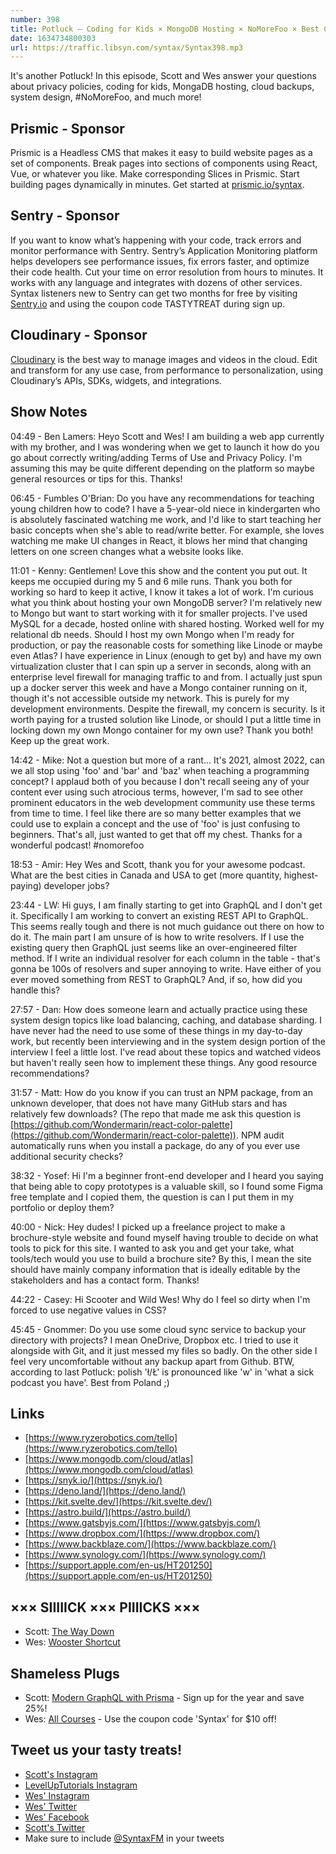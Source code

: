 ```yaml
---
number: 398
title: Potluck — Coding for Kids × MongoDB Hosting × NoMoreFoo × Best Cities for Dev Jobs × GraphQL Resolvers × Package Security × Prototypes and Portfolios × More!
date: 1634734800303
url: https://traffic.libsyn.com/syntax/Syntax398.mp3
---
```


It's another Potluck! In this episode, Scott and Wes answer your questions about privacy policies, coding for kids, MongaDB hosting, cloud backups, system design, #NoMoreFoo, and much more!

## Prismic - Sponsor
Prismic is a Headless CMS that makes it easy to build website pages as a set of components. Break pages into sections of components using React, Vue, or whatever you like. Make corresponding Slices in Prismic. Start building pages dynamically in minutes. Get started at [prismic.io/syntax](https://prismic.io/syntax).

## Sentry - Sponsor
If you want to know what’s happening with your code, track errors and monitor performance with Sentry. Sentry’s Application Monitoring platform helps developers see performance issues, fix errors faster, and optimize their code health. Cut your time on error resolution from hours to minutes. It works with any language and integrates with dozens of other services. Syntax listeners new to Sentry can get two months for  free by visiting [Sentry.io](https://sentry.io) and using the coupon code TASTYTREAT during sign up.

## Cloudinary - Sponsor
[Cloudinary](https://cloudinary.com/?utm_source=Syntax.fm&utm_medium=Podcast&utm_content=Cloudinary_Syntax_podcast) is the best way to manage images and videos in the cloud. Edit and transform for any use case, from performance to personalization, using Cloudinary’s APIs, SDKs, widgets, and integrations.

## Show Notes
04:49 - Ben Lamers: Heyo Scott and Wes! I am building a web app currently with my brother, and I was wondering when we get to launch it how do you go about correctly writing/adding Terms of Use and Privacy Policy. I'm assuming this may be quite different depending on the platform so maybe general resources or tips for this. Thanks!

06:45 - Fumbles O'Brian: Do you have any recommendations for teaching young children how to code? I have a 5-year-old niece in kindergarten who is absolutely fascinated watching me work, and I'd like to start teaching her basic concepts when she's able to read/write better. For example, she loves watching me make UI changes in React, it blows her mind that changing letters on one screen changes what a website looks like.

11:01 - Kenny: Gentlemen! Love this show and the content you put out. It keeps me occupied during my 5 and 6 mile runs.  Thank you both for working so hard to keep it active, I know it takes a lot of work. I'm curious what you think about hosting your own MongoDB server? I'm relatively new to Mongo but want to start working with it for smaller projects. I've used MySQL for a decade, hosted online with shared hosting. Worked well for my relational db needs. Should I host my own Mongo when I'm ready for production, or pay the reasonable costs for something like Linode or maybe even Atlas? I have experience in Linux (enough to get by) and have my own virtualization cluster that I can spin up a server in seconds, along with an enterprise level firewall for managing traffic to and from. I actually just spun up a docker server this week and have a Mongo container running on it, though it's not accessible outside my network. This is purely for my development environments. Despite the firewall, my concern is security. Is it worth paying for a trusted solution like Linode, or should I put a little time in locking down my own Mongo container for my own use? Thank you both! Keep up the great work.

14:42 - Mike: Not a question but more of a rant... It's 2021, almost 2022, can we all stop using 'foo' and 'bar' and 'baz' when teaching a programming concept? I applaud both of you because I don't recall seeing any of your content ever using such atrocious terms, however, I'm sad to see other prominent educators in the web development community use these terms from time to time. I feel like there are so many better examples that we could use to explain a concept and the use of 'foo' is just confusing to beginners. That's all, just wanted to get that off my chest. Thanks for a wonderful podcast! #nomorefoo

18:53 - Amir: Hey Wes and Scott, thank you for your awesome podcast. What are the best cities in Canada and USA to get (more quantity, highest-paying) developer jobs?	

23:44 - LW: Hi guys, I am finally starting to get into GraphQL and I don't get it. Specifically I am working to convert an existing REST API to GraphQL. This seems really tough and there is not much guidance out there on how to do it. The main part I am unsure of is how to write resolvers. If I use the existing query then GraphQL just seems like an over-engineered filter method. If I write an individual resolver for each column in the table - that's gonna be 100s of resolvers and super annoying to write. Have either of you ever moved something from REST to GraphQL? And, if so, how did you handle this?

27:57 - Dan: How does someone learn and actually practice using these system design topics like load balancing, caching, and database sharding. I have never had the need to use some of these things in my day-to-day work, but recently been interviewing and in the system design portion of the interview I feel a little lost. I've read about these topics and watched videos but haven't really seen how to implement these things. Any good resource recommendations?

31:57 - Matt: How do you know if you can trust an NPM package, from an unknown developer, that does not have many GitHub stars and has relatively few downloads? (The repo that made me ask this question is [https://github.com/Wondermarin/react-color-palette](https://github.com/Wondermarin/react-color-palette)). NPM audit automatically runs when you install a package, do any of you ever use additional security checks?

38:32 - Yosef: Hi I'm a beginner front-end developer and I heard you saying that being able to copy prototypes is a valuable skill, so I found some Figma free template and I copied them, the question is can I put them in my portfolio or deploy them?

40:00 - Nick: Hey dudes! I picked up a freelance project to make a brochure-style website and found myself having trouble to decide on what tools to pick for this site. I wanted to ask you and get your take, what tools/tech would you use to build a brochure site? By this, I mean the site should have mainly company information that is ideally editable by the stakeholders and has a contact form. Thanks!

44:22 - Casey: Hi Scooter and Wild Wes! Why do I feel so dirty when I'm forced to use negative values in CSS?

45:45 - Gnommer: Do you use some cloud sync service to backup your directory with projects? I mean OneDrive, Dropbox etc. 
I tried to use it alongside with Git, and it just messed my files so badly. On the other side I feel very uncomfortable without any backup apart from Github. BTW, according to last Potluck: polish 'ł/Ł' is pronounced like 'w' in 'what a sick podcast you have'. Best from Poland ;)

## Links
* [https://www.ryzerobotics.com/tello](https://www.ryzerobotics.com/tello)
* [https://www.mongodb.com/cloud/atlas](https://www.mongodb.com/cloud/atlas)
* [https://snyk.io/](https://snyk.io/)
* [https://deno.land/](https://deno.land/)
* [https://kit.svelte.dev/](https://kit.svelte.dev/)
* [https://astro.build/](https://astro.build/)
* [https://www.gatsbyjs.com/](https://www.gatsbyjs.com/)
* [https://www.dropbox.com/](https://www.dropbox.com/)
* [https://www.backblaze.com/](https://www.backblaze.com/)
* [https://www.synology.com/](https://www.synology.com/)
* [https://support.apple.com/en-us/HT201250](https://support.apple.com/en-us/HT201250)

## ××× SIIIIICK ××× PIIIICKS ×××
* Scott: [The Way Down](https://play.hbomax.com/page/urn:hbo:page:GYS_1DQ3ANK29TgEAAAAg:type:series)
* Wes: [Wooster Shortcut](https://amzn.to/300tlTT)

## Shameless Plugs
* Scott: [Modern GraphQL with Prisma](https://www.leveluptutorials.com/pro) - Sign up for the year and save 25%!
* Wes: [All Courses](https://wesbos.com/courses/) - Use the coupon code 'Syntax' for $10 off!

## Tweet us your tasty treats!
* [Scott's Instagram](https://www.instagram.com/stolinski/)
* [LevelUpTutorials Instagram](https://www.instagram.com/LevelUpTutorials/)
* [Wes' Instagram](https://www.instagram.com/wesbos/)
* [Wes' Twitter](https://twitter.com/wesbos)
* [Wes' Facebook](https://www.facebook.com/wesbos.developer)
* [Scott's Twitter](https://twitter.com/stolinski)
* Make sure to include [@SyntaxFM](https://twitter.com/SyntaxFM) in your tweets